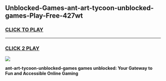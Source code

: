 
## Unblocked-Games-ant-art-tycoon-unblocked-games-Play-Free-427wt
<h3>
<a href="https://premium76.site?title=ant-art-tycoon-unblocked-games&ref=23A">CLICK TO PLAY</a></h3>
<hr>

<h3>
<a href="https://premium76.site?title=ant-art-tycoon-unblocked-games&ref=23A">CLICK 2 PLAY</a>
  
</h3>

<a href="https://premium76.site?title=ant-art-tycoon-unblocked-games&ref=23A"><img src="https://clearcache.store/games.png"></a>


**ant-art-tycoon-unblocked-games games unblocked: Your Gateway to Fun and Accessible Online Gaming**
